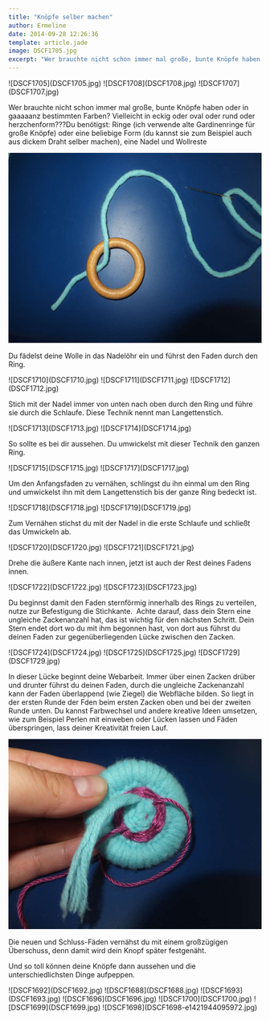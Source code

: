 ```yaml
---
title: "Knöpfe selber machen"
author: Ermeline
date: 2014-09-28 12:26:36
template: article.jade
image: DSCF1705.jpg
excerpt: "Wer brauchte nicht schon immer mal große, bunte Knöpfe haben oder in gaaaaanz bestimmten Farben? Vielleicht in eckig oder oval oder rund oder herzchenform???"
---
```


<div id='slides' class='slideshow'>
![DSCF1705](DSCF1705.jpg)
![DSCF1708](DSCF1708.jpg)
![DSCF1707](DSCF1707.jpg)
</div>

Wer brauchte nicht schon immer mal große, bunte Knöpfe haben oder in
gaaaaanz bestimmten Farben? Vielleicht in eckig oder oval oder rund oder
herzchenform???Du benötigst: Ringe (ich verwende alte Gardinenringe für
große Knöpfe) oder eine beliebige Form (du kannst sie zum Beispiel auch
aus dickem Draht selber machen), eine Nadel und Wollreste

![DSCF1709](DSCF1709.jpg)

Du fädelst deine Wolle in das Nadelöhr ein und führst den Faden durch
den Ring.

<div id='slides' class='slideshow'>
![DSCF1710](DSCF1710.jpg)
![DSCF1711](DSCF1711.jpg)
![DSCF1712](DSCF1712.jpg)
</div>

Stich mit der Nadel immer von unten nach oben durch den Ring und führe
sie durch die Schlaufe. Diese Technik nennt man Langettenstich.

<div id='slides' class='slideshow'>
![DSCF1713](DSCF1713.jpg)
![DSCF1714](DSCF1714.jpg)
</div>

So sollte es bei dir aussehen. Du umwickelst mit dieser Technik den
ganzen Ring.

<div id='slides' class='slideshow'>
![DSCF1715](DSCF1715.jpg)
![DSCF1717](DSCF1717.jpg)
</div>

Um den Anfangsfaden zu vernähen, schlingst du ihn einmal um den Ring und
umwickelst ihn mit dem Langettenstich bis der ganze Ring bedeckt ist.

<div id='slides' class='slideshow'>
![DSCF1718](DSCF1718.jpg)
![DSCF1719](DSCF1719.jpg)
</div>

Zum Vernähen stichst du mit der Nadel in die erste Schlaufe und schließt
das Umwickeln ab.

<div id='slides' class='slideshow'>
![DSCF1720](DSCF1720.jpg)
![DSCF1721](DSCF1721.jpg)
</div>

Drehe die äußere Kante nach innen, jetzt ist auch der Rest deines Fadens
innen.

<div id='slides' class='slideshow'>
![DSCF1722](DSCF1722.jpg)
![DSCF1723](DSCF1723.jpg)
</div>

Du beginnst damit den Faden sternförmig innerhalb des Rings zu
verteilen, nutze zur Befestigung die Stichkante.  Achte darauf, dass
dein Stern eine ungleiche Zackenanzahl hat, das ist wichtig für den
nächsten Schritt. Dein Stern endet dort wo du mit ihm begonnen hast, von
dort aus führst du deinen Faden zur gegenüberliegenden Lücke zwischen
den Zacken.

<div id='slides' class='slideshow'>
![DSCF1724](DSCF1724.jpg)
![DSCF1725](DSCF1725.jpg)
![DSCF1729](DSCF1729.jpg)
</div>

In dieser Lücke beginnt deine Webarbeit. Immer über einen Zacken drüber
und drunter führst du deinen Faden, durch die ungleiche Zackenanzahl
kann der Faden überlappend (wie Ziegel) die Webfläche bilden. So liegt
in der ersten Runde der Fden beim ersten Zacken oben und bei der zweiten
Runde unten. Du kannst Farbwechsel und andere kreative Ideen umsetzen,
wie zum Beispiel Perlen mit einweben oder Lücken lassen und Fäden
überspringen, lass deiner Kreativität freien Lauf.

![DSCF1730](DSCF1730.jpg)

Die neuen und Schluss-Fäden vernähst du mit einem großzügigen
Überschuss, denn damit wird dein Knopf später festgenäht.

Und so toll können deine Knöpfe dann aussehen und die
unterschiedlichsten Dinge aufpeppen.

<div id='slides' class='slideshow'>
![DSCF1692](DSCF1692.jpg)
![DSCF1688](DSCF1688.jpg)
![DSCF1693](DSCF1693.jpg)
![DSCF1696](DSCF1696.jpg)
![DSCF1700](DSCF1700.jpg)
![DSCF1699](DSCF1699.jpg)
![DSCF1698](DSCF1698-e1421944095972.jpg)
</div>
